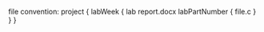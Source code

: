 file convention:
project {
  labWeek {
    lab report.docx
    labPartNumber {
      file.c
    }
  }
}
